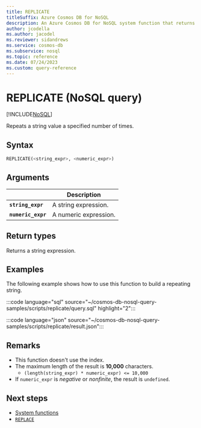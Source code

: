 ```yaml
---
title: REPLICATE
titleSuffix: Azure Cosmos DB for NoSQL
description: An Azure Cosmos DB for NoSQL system function that returns a string value repeated a specific number of times.
author: jcodella
ms.author: jacodel
ms.reviewer: sidandrews
ms.service: cosmos-db
ms.subservice: nosql
ms.topic: reference
ms.date: 07/24/2023
ms.custom: query-reference
---
```


# REPLICATE (NoSQL query)

[!INCLUDE[NoSQL](../../includes/appliesto-nosql.md)]

Repeats a string value a specified number of times.

## Syntax

```sql
REPLICATE(<string_expr>, <numeric_expr>)
```  

## Arguments

| | Description |
| --- | --- |
| **`string_expr`** | A string expression. |
| **`numeric_expr`** | A numeric expression. |

## Return types

Returns a string expression.

## Examples

The following example shows how to use this function to build a repeating string.

:::code language="sql" source="~/cosmos-db-nosql-query-samples/scripts/replicate/query.sql" highlight="2":::

:::code language="json" source="~/cosmos-db-nosql-query-samples/scripts/replicate/result.json":::

## Remarks

- This function doesn't use the index.
- The maximum length of the result is **10,000** characters.
  - `(length(string_expr) * numeric_expr) <= 10,000`
- If `numeric_expr` is *negative* or *nonfinite*, the result is `undefined`.

## Next steps

- [System functions](system-functions.yml)
- [`REPLACE`](replace.md)
